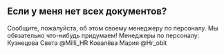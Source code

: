 ## Если у меня нет всех документов?

Сообщите, пожалуйста, об этом своему менеджеру по персоналу. Мы обязательно что-нибудь придумаем!
Менеджеры по персоналу:
Кузнецова Света @Milli_HR
Ковалёва Мария @Hr_obit